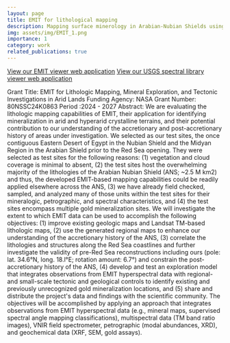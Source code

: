 ```yaml
---
layout: page
title: EMIT for lithological mapping
description: Mapping surface minerology in Arabian-Nubian Shields using imaging spectroscopy
img: assets/img/EMIT_1.png
importance: 1
category: work
related_publications: true
---
```



[View our EMIT viewer web application](https://www.esrs.wmich.edu/webmap/EMIT_viewer_draft/)
[View our USGS spectral library viewer web application](https://experience.arcgis.com/experience/15837e6932fa49939b2b0f1140e7bdf1/)

Grant Title: EMIT for Lithologic Mapping, Mineral Exploration, and Tectonic Investigations in Arid Lands
Funding Agency: NASA
Grant Number: 80NSSC24K0863
Period :2024 - 2027
Abstract:
We are evaluating the lithologic mapping capabilities of EMIT, their application for identifying mineralization in arid and hyperarid crystalline terrains, and their potential contribution to our understanding of the accretionary and post-accretionary history of areas under investigation. We selected as our test sites, the once contiguous Eastern Desert of Egypt in the Nubian Shield and the Midyan Region in the Arabian Shield prior to the Red Sea opening. They were selected as test sites for the following reasons: (1) vegetation and cloud coverage is minimal to absent, (2) the test sites host the overwhelming majority of the lithologies of the Arabian Nubian Shield (ANS; ~2.5 M km2) and thus, the developed EMIT-based mapping capabilities could be readily applied elsewhere across the ANS, (3) we have already field checked, sampled, and analyzed many of those units within the test sites for their mineralogic, petrographic, and spectral characteristics, and (4) the test sites encompass multiple gold mineralization sites. We will investigate the extent to which EMIT data can be used to accomplish the following objectives: (1) improve existing geologic maps and Landsat TM-based lithologic maps, (2) use the generated regional maps to enhance our understanding of the accretionary history of the ANS, (3) correlate the lithologies and structures along the Red Sea coastlines and further investigate the validity of pre-Red Sea reconstructions including ours (pole: lat. 34.6°N, long. 18.l°E; rotation amount: 6.7°) and constrain the post-accretionary history of the ANS, (4) develop and test an exploration model that integrates observations from EMIT hyperspectral data with regional- and small-scale tectonic and geological controls to identify existing and previously unrecognized gold mineralization locations, and (5) share and distribute the project's data and findings with the scientific community. The objectives will be accomplished by applying an approach that integrates observations from EMIT hyperspectral data (e.g., mineral maps, supervised spectral angle mapping classifications), multispectral data (TM band ratio images), VNIR field spectrometer, petrographic (modal abundances, XRD), and geochemical data (XRF, SEM, gold assays).

